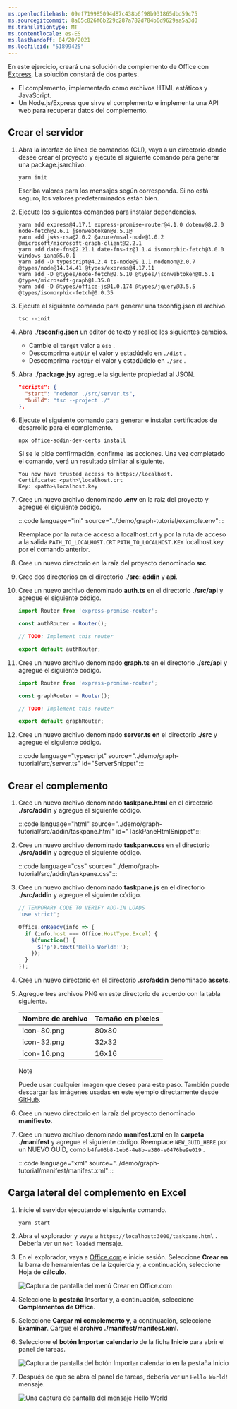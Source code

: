 ```yaml
---
ms.openlocfilehash: 09ef719985094d87c438b6f98b931865dbd59c75
ms.sourcegitcommit: 8a65c826f6b229c287a782d784b6d9629aa5a3d0
ms.translationtype: MT
ms.contentlocale: es-ES
ms.lasthandoff: 04/20/2021
ms.locfileid: "51899425"
---
```

<!-- markdownlint-disable MD002 MD041 -->

En este ejercicio, creará una solución de complemento de Office con [Express](http://expressjs.com/). La solución constará de dos partes.

- El complemento, implementado como archivos HTML estáticos y JavaScript.
- Un Node.js/Express que sirve el complemento e implementa una API web para recuperar datos del complemento.

## <a name="create-the-server"></a>Crear el servidor

1. Abra la interfaz de línea de comandos (CLI), vaya a un directorio donde desee crear el proyecto y ejecute el siguiente comando para generar una package.jsarchivo.

    ```Shell
    yarn init
    ```

    Escriba valores para los mensajes según corresponda. Si no está seguro, los valores predeterminados están bien.

1. Ejecute los siguientes comandos para instalar dependencias.

    ```Shell
    yarn add express@4.17.1 express-promise-router@4.1.0 dotenv@8.2.0 node-fetch@2.6.1 jsonwebtoken@8.5.1@
    yarn add jwks-rsa@2.0.2 @azure/msal-node@1.0.2 @microsoft/microsoft-graph-client@2.2.1
    yarn add date-fns@2.21.1 date-fns-tz@1.1.4 isomorphic-fetch@3.0.0 windows-iana@5.0.1
    yarn add -D typescript@4.2.4 ts-node@9.1.1 nodemon@2.0.7 @types/node@14.14.41 @types/express@4.17.11
    yarn add -D @types/node-fetch@2.5.10 @types/jsonwebtoken@8.5.1 @types/microsoft-graph@1.35.0
    yarn add -D @types/office-js@1.0.174 @types/jquery@3.5.5 @types/isomorphic-fetch@0.0.35
    ```

1. Ejecute el siguiente comando para generar una tsconfig.jsen el archivo.

    ```Shell
    tsc --init
    ```

1. Abra **./tsconfig.jsen** un editor de texto y realice los siguientes cambios.

    - Cambie el `target` valor a `es6` .
    - Descomprima `outDir` el valor y estadúdelo en `./dist` .
    - Descomprima `rootDir` el valor y estadúdelo en `./src` .

1. Abra **./package.jsy** agregue la siguiente propiedad al JSON.

    ```json
    "scripts": {
      "start": "nodemon ./src/server.ts",
      "build": "tsc --project ./"
    },
    ```

1. Ejecute el siguiente comando para generar e instalar certificados de desarrollo para el complemento.

    ```Shell
    npx office-addin-dev-certs install
    ```

    Si se le pide confirmación, confirme las acciones. Una vez completado el comando, verá un resultado similar al siguiente.

    ```Shell
    You now have trusted access to https://localhost.
    Certificate: <path>\localhost.crt
    Key: <path>\localhost.key
    ```

1. Cree un nuevo archivo denominado **.env** en la raíz del proyecto y agregue el siguiente código.

    :::code language="ini" source="../demo/graph-tutorial/example.env":::

    Reemplace por la ruta de acceso a localhost.crt y por la ruta de acceso a la salida `PATH_TO_LOCALHOST.CRT` `PATH_TO_LOCALHOST.KEY` localhost.key por el comando anterior.

1. Cree un nuevo directorio en la raíz del proyecto denominado **src**.

1. Cree dos directorios en el directorio **./src:** **addin** y **api**.

1. Cree un nuevo archivo denominado **auth.ts** en el directorio **./src/api** y agregue el siguiente código.

    ```typescript
    import Router from 'express-promise-router';

    const authRouter = Router();

    // TODO: Implement this router

    export default authRouter;
    ```

1. Cree un nuevo archivo denominado **graph.ts** en el directorio **./src/api** y agregue el siguiente código.

    ```typescript
    import Router from 'express-promise-router';

    const graphRouter = Router();

    // TODO: Implement this router

    export default graphRouter;
    ```

1. Cree un nuevo archivo denominado **server.ts en** el directorio **./src** y agregue el siguiente código.

    :::code language="typescript" source="../demo/graph-tutorial/src/server.ts" id="ServerSnippet":::

## <a name="create-the-add-in"></a>Crear el complemento

1. Cree un nuevo archivo denominado **taskpane.html** en el directorio **./src/addin** y agregue el siguiente código.

    :::code language="html" source="../demo/graph-tutorial/src/addin/taskpane.html" id="TaskPaneHtmlSnippet":::

1. Cree un nuevo archivo denominado **taskpane.css** en el directorio **./src/addin** y agregue el siguiente código.

    :::code language="css" source="../demo/graph-tutorial/src/addin/taskpane.css":::

1. Cree un nuevo archivo denominado **taskpane.js** en el directorio **./src/addin** y agregue el siguiente código.

    ```javascript
    // TEMPORARY CODE TO VERIFY ADD-IN LOADS
    'use strict';

    Office.onReady(info => {
      if (info.host === Office.HostType.Excel) {
        $(function() {
          $('p').text('Hello World!!');
        });
      }
    });
    ```

1. Cree un nuevo directorio en el directorio **.src/addin** denominado **assets**.

1. Agregue tres archivos PNG en este directorio de acuerdo con la tabla siguiente.

    | Nombre de archivo   | Tamaño en píxeles |
    |-------------|----------------|
    | icon-80.png | 80x80          |
    | icon-32.png | 32x32          |
    | icon-16.png | 16x16          |

    > [!NOTE]
    > Puede usar cualquier imagen que desee para este paso. También puede descargar las imágenes usadas en este ejemplo directamente desde [GitHub](https://github.com/microsoftgraph/msgraph-training-office-addin/demo/graph-tutorial/src/addin/assets).

1. Cree un nuevo directorio en la raíz del proyecto denominado **manifiesto**.

1. Cree un nuevo archivo denominado **manifest.xml** en la **carpeta ./manifest** y agregue el siguiente código. Reemplace `NEW_GUID_HERE` por un NUEVO GUID, como `b4fa03b8-1eb6-4e8b-a380-e0476be9e019` .

    :::code language="xml" source="../demo/graph-tutorial/manifest/manifest.xml":::

## <a name="side-load-the-add-in-in-excel"></a>Carga lateral del complemento en Excel

1. Inicie el servidor ejecutando el siguiente comando.

    ```Shell
    yarn start
    ```

1. Abra el explorador y vaya a `https://localhost:3000/taskpane.html` . Debería ver un `Not loaded` mensaje.

1. En el explorador, vaya a [Office.com](https://www.office.com/) e inicie sesión. Seleccione **Crear en** la barra de herramientas de la izquierda y, a continuación, seleccione Hoja de **cálculo**.

    ![Captura de pantalla del menú Crear en Office.com](images/office-select-excel.png)

1. Seleccione la **pestaña** Insertar y, a continuación, seleccione **Complementos de Office**.

1. Seleccione **Cargar mi complemento y,** a continuación, seleccione **Examinar**. Cargue el **archivo ./manifest/manifest.xml.**

1. Seleccione el **botón Importar calendario** de la ficha **Inicio** para abrir el panel de tareas.

    ![Captura de pantalla del botón Importar calendario en la pestaña Inicio](images/get-started.png)

1. Después de que se abra el panel de tareas, debería ver un `Hello World!` mensaje.

    ![Una captura de pantalla del mensaje Hello World](images/hello-world.png)
